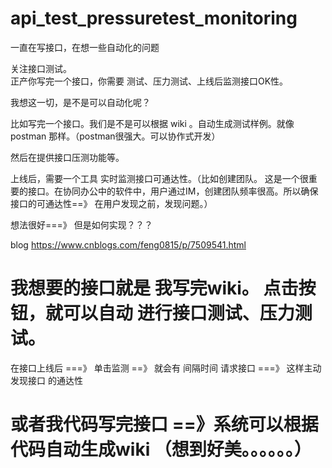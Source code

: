 # api_test_pressuretest_monitoring
一直在写接口，在想一些自动化的问题

关注接口测试。  
正产你写完一个接口，你需要 测试、压力测试、上线后监测接口OK性。  

我想这一切，是不是可以自动化呢？   

比如写完一个接口。我们是不是可以根据 wiki 。自动生成测试样例。就像 postman 那样。（postman很强大。可以协作式开发）  

然后在提供接口压测功能等。


上线后，需要一个工具 实时监测接口可通达性。（比如创建团队。 这是一个很重要的接口。在协同办公中的软件中，用户通过IM，创建团队频率很高。所以确保接口的可通达性==》 在用户发现之前，发现问题。）  

想法很好===》 但是如何实现？？？

blog
https://www.cnblogs.com/feng0815/p/7509541.html



# 我想要的接口就是  我写完wiki。 点击按钮，就可以自动 进行接口测试、压力测试。 

在接口上线后 ===》  单击监测 ==》 就会有 间隔时间 请求接口 ===》 这样主动发现接口 的通达性

# 或者我代码写完接口 ==》系统可以根据 代码自动生成wiki （想到好美。。。。。。）
